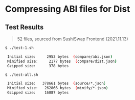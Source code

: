 # Compressing ABI files for Dist

## Test Results

> 52 files, sourced from SushiSwap Frontend (2021.11.13)

```sh
$ ./test-1.sh
```
```sh 
 Initial size:     2953 bytes  (compare/abi.json)
 Minified size:     2177 bytes  (compare/dist.json)
 Gzipped size:      378 bytes
```
```sh
$ ./test-all.sh
```

```sh 
 Initial size:   378661 bytes  (source/*.json)
 Minified size:   262866 bytes  (minify/*.json)
 Gzipped size:    16087 bytes
```
